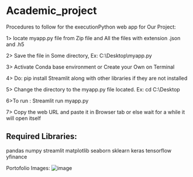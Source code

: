 # Academic_project
Procedures to follow for the executionPython web app for Our Project:

1> locate myapp.py file from Zip file and All the files with extension .json and .h5

2> Save the file in Some directory, Ex: C:\Desktop\myapp.py

3> Activate Conda base environment or Create your Own on Terminal

4> Do: pip install Streamlit along with other libraries if they are not installed

5> Change the directory to the myapp.py file located. Ex:  cd C:\Desktop

6>To run : Streamlit run myapp.py

7> Copy the web URL and paste it in Browser tab or else wait for a while it will open itself


Required Libraries:
--------------------------------------------------
pandas
numpy
streamlit
matplotlib
seaborn
sklearn
keras
tensorflow
yfinance

Portofolio Images:
![image](https://user-images.githubusercontent.com/44412692/170323880-a869f2fe-829a-4cab-a710-f5f94023a54b.png)

